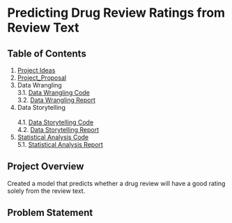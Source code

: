 # Predicting Drug Review Ratings from Review Text

## Table of Contents
1. [Project Ideas](1_ProjectIdeas)
2. [Project_Proposal](2_ProjectProposal)
3. Data Wrangling   <br>
   3.1. [Data Wrangling Code](3_DataWrangling_Code)<br>
   3.2. [Data Wrangling Report](3_DataWrangling_Report)<br>
4. Data Storytelling<br>   
   4.1. [Data Storytelling Code](4_DataStorytelling_Code)<br>
   4.2. [Data Storytelling Report](4_DataStorytelling_Report)
5. [Statistical Analysis Code](5_StatisticalAnalysis_Code)<br>
  5.1. [Statistical Analysis Report](5_StatisticalAnalysis_Report)

## Project Overview
Created a model that predicts whether a drug review will have a good rating solely from the review text.

## Problem Statement

